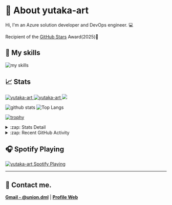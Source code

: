 ﻿# 🐤 About yutaka-art
Hi, I'm an Azure solution developer and DevOps engineer. 💻

Recipient of the [GitHub Stars](https://stars.github.com/profiles/yutaka-art/) Award(2025)🌟

## 🌱 My skills
<img alt="my skills" src="https://skillicons.dev/icons?theme=light&perline=11&i=azure,cs,dotnet,visualstudio,vscode,windows,github,git,githubactions,docker,kubernetes" />

## 📈 Stats
<p align="left">
  <a href="https://github.com/yutaka-art/yutaka-art/">
    <img src="https://komarev.com/ghpvc/?username=yutaka-art" alt="yutaka-art" />
  </a>
  <a href="https://zenn.dev/yutakaosada/">
    <img src="https://badgen.org/img/zenn/yutakaosada/followers?style=flat" alt="yutaka-art" />
  </a>
  <a href="https://github.com/yutaka-art">
    <img height="20" src="https://img.shields.io/github/followers/yutaka-art?label=follow&logo=github&style=flat" />
  </a>
</p>

<p align="left"> 
  <img alt="github stats" height="150px" src="https://github-readme-stats-ruby-mu.vercel.app/api?username=yutaka-art&show_icons=true" />
  <img alt="Top Langs" height="150px" src="https://github-readme-stats-ruby-mu.vercel.app/api/top-langs/?username=yutaka-art&layout=compact&show_icons=true" />
</p>

[![trophy](https://github-profile-trophy-sable.vercel.app/?username=yutaka-art&column=8&title=-Reviews)](https://github-profile-trophy-sable.vercel.app/?username=yutaka-art&column=8&title=-Reviews)

<details>
  <summary>:zap: Stats Detail</summary>

[![metricsbase](/output/metrics.base.svg)](/output/metrics.base.svg)

[![details](/output/details.svg)](/output/details.svg)

</details>

<details>
  <summary>:zap: Recent GitHub Activity</summary>

<!--START_SECTION:activity-->
1. 🗣 Commented on [#4](https://github.com/yutaka-art/migration-lab-to-hub/issues/4#issuecomment-3450079799) in [yutaka-art/migration-lab-to-hub](https://github.com/yutaka-art/migration-lab-to-hub)
2. 🗣 Commented on [#4](https://github.com/yutaka-art/migration-lab-to-hub/issues/4#issuecomment-3450079789) in [yutaka-art/migration-lab-to-hub](https://github.com/yutaka-art/migration-lab-to-hub)
3. 🗣 Commented on [#4](https://github.com/yutaka-art/migration-lab-to-hub/issues/4#issuecomment-3450079809) in [yutaka-art/migration-lab-to-hub](https://github.com/yutaka-art/migration-lab-to-hub)
4.  Labeled issue [#4](https://github.com/yutaka-art/migration-lab-to-hub/issues/4) in [yutaka-art/migration-lab-to-hub](https://github.com/yutaka-art/migration-lab-to-hub)
5. ❗ Opened issue [#4](https://github.com/yutaka-art/migration-lab-to-hub/issues/4) in [yutaka-art/migration-lab-to-hub](https://github.com/yutaka-art/migration-lab-to-hub)
<!--END_SECTION:activity-->

</details>

## 🎧 Spotify Playing
[<img src="https://novatorem-smoky-seven.vercel.app/api/spotify?background_color=0d1117&border_color=ffffff" alt="yutaka-art Spotify Playing"  />](https://open.spotify.com/user/yutaka-art)

---

## 📨 Contact me.
**[Gmail - @union.dml](mailto:union.dml@gmail.com)** | **[Profile Web](https://yutaka-art.github.io/yutaka-art/index-en.html)**



